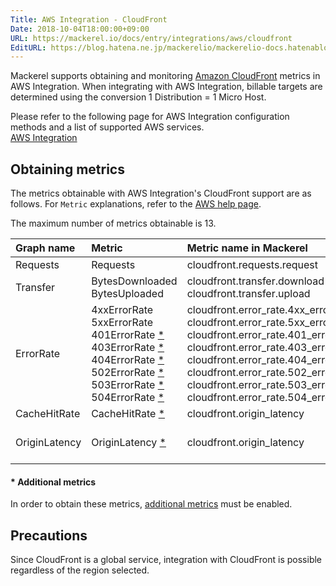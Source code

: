 ```yaml
---
Title: AWS Integration - CloudFront
Date: 2018-10-04T18:00:00+09:00
URL: https://mackerel.io/docs/entry/integrations/aws/cloudfront
EditURL: https://blog.hatena.ne.jp/mackerelio/mackerelio-docs.hatenablog.mackerel.io/atom/entry/10257846132650121985
---
```


Mackerel supports obtaining and monitoring <a href="https://aws.amazon.com/jp/cloudfront/" target="_blank">Amazon CloudFront</a> metrics in AWS Integration. When integrating with AWS Integration, billable targets are determined using the conversion 1 Distribution = 1 Micro Host.

Please refer to the following page for AWS Integration configuration methods and a list of supported AWS services. <br>
<a href="https://mackerel.io/docs/entry/integrations/aws">AWS Integration</a>

## Obtaining metrics
The metrics obtainable with AWS Integration's CloudFront support are as follows. For `Metric` explanations, refer to the <a href="https://docs.aws.amazon.com/AmazonCloudFront/latest/DeveloperGuide/monitoring-using-cloudwatch.html" target="_blank">AWS help page</a>.

The maximum number of metrics obtainable is 13.

|Graph name|Metric|Metric name in Mackerel|Unit|Statistics|
|:--|:--|:--|:--|:--|
|Requests|Requests|cloudfront.requests.request|integer|Sum|
|Transfer|BytesDownloaded<br>BytesUploaded|cloudfront.transfer.download<br>cloudfront.transfer.upload|bytes|Sum|
|ErrorRate|4xxErrorRate<br>5xxErrorRate<br>401ErrorRate [*](#additional-metric-notes)<br>403ErrorRate [*](#additional-metric-notes)<br>404ErrorRate [*](#additional-metric-notes)<br>502ErrorRate [*](#additional-metric-notes)<br>503ErrorRate [*](#additional-metric-notes)<br>504ErrorRate [*](#additional-metric-notes)|cloudfront.error_rate.4xx_error_rate<br>cloudfront.error_rate.5xx_error_rate<br>cloudfront.error_rate.401_error_rate<br>cloudfront.error_rate.403_error_rate<br>cloudfront.error_rate.404_error_rate<br>cloudfront.error_rate.502_error_rate<br>cloudfront.error_rate.503_error_rate<br>cloudfront.error_rate.504_error_rate|float|Average|
|CacheHitRate|CacheHitRate [*](#additional-metric-notes)|cloudfront.origin_latency|float|Average|
|OriginLatency|OriginLatency [*](#additional-metric-notes)|cloudfront.origin_latency|float|Minimum<br>Average<br>Maximum|

<h4 id="additional-metric-notes">* Additional metrics</h4>
In order to obtain these metrics, <a href="https://docs.aws.amazon.com/en_us/AmazonCloudFront/latest/DeveloperGuide/viewing-cloudfront-metrics.html#monitoring-console.distributions-additional" target="_blank">additional metrics</a> must be enabled.

<h2 id="notes">Precautions</h2>
Since CloudFront is a global service, integration with CloudFront is possible regardless of the region selected.
